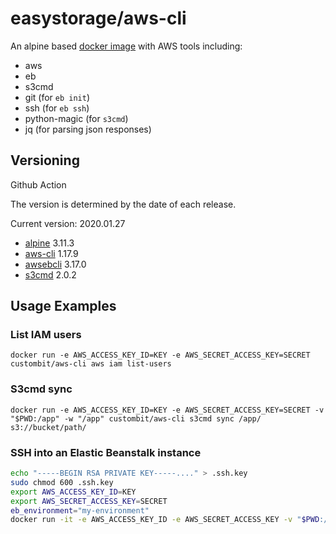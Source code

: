 # easystorage/aws-cli

An alpine based [docker image](https://hub.docker.com/r/custombit/aws-cli/) with AWS tools including:

* aws
* eb
* s3cmd
* git (for `eb init`)
* ssh (for `eb ssh`)
* python-magic (for `s3cmd`)
* jq (for parsing json responses)

## Versioning

Github Action

The version is determined by the date of each release.

Current version: 2020.01.27

* [alpine](https://hub.docker.com/r/library/alpine/tags/) 3.11.3
* [aws-cli](https://github.com/aws/aws-cli/releases) 1.17.9
* [awsebcli](https://pypi.python.org/pypi/awsebcli/#history) 3.17.0
* [s3cmd](https://github.com/s3tools/s3cmd/releases) 2.0.2

## Usage Examples

### List IAM users

`docker run -e AWS_ACCESS_KEY_ID=KEY -e AWS_SECRET_ACCESS_KEY=SECRET custombit/aws-cli aws iam list-users`

### S3cmd sync

`docker run -e AWS_ACCESS_KEY_ID=KEY -e AWS_SECRET_ACCESS_KEY=SECRET -v "$PWD:/app" -w "/app" custombit/aws-cli s3cmd sync /app/ s3://bucket/path/`

### SSH into an Elastic Beanstalk instance

```bash
echo "-----BEGIN RSA PRIVATE KEY-----...." > .ssh.key
sudo chmod 600 .ssh.key
export AWS_ACCESS_KEY_ID=KEY
export AWS_SECRET_ACCESS_KEY=SECRET
eb_environment="my-environment"
docker run -it -e AWS_ACCESS_KEY_ID -e AWS_SECRET_ACCESS_KEY -v "$PWD:/app" -w "/app" custombit/aws-cli eb ssh ${eb_environment} --custom 'ssh -i /app/.ssh.key -o StrictHostKeyChecking=no'
```
